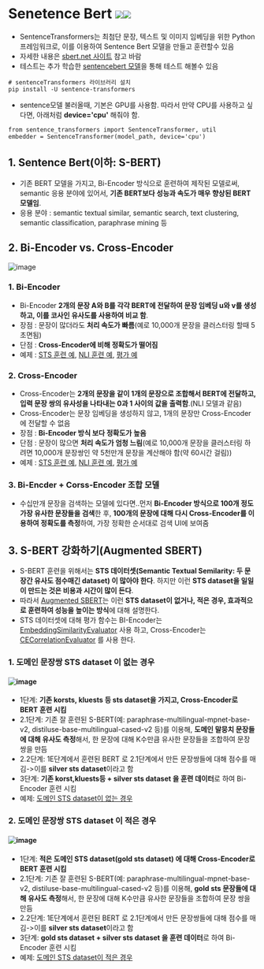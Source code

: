 # Senetence Bert <img src="https://img.shields.io/badge/Pytorch-EE4C2C?style=flat-square&logo=Pytorch&logoColor=white"/><img src="https://img.shields.io/badge/Python-3766AB?style=flat-square&logo=Python&logoColor=white"/></a>
- SentenceTransformers는 최첨단 문장, 텍스트 및 이미지 임베딩을 위한 Python 프레임워크로, 이를 이용하여 Sentence Bert 모델을 만들고 훈련할수 있음
- 자세한 내용은 [sbert.net 사이트](https://www.sbert.net/) 참고 바람
- 테스트는 추가 학습한 [sentencebert 모델](https://huggingface.co/bongsoo/sentencebert_v1.0)을 통해 테스트 해볼수 있음 
 ```
# sentenceTransformers 라이브러리 설치
pip install -U sentence-transformers
```
- sentence모델 불러올때, 기본은 GPU를 사용함. 따라서 만약 CPU를 사용하고 싶다면, 아래처럼 **device='cpu'** 해줘야 함.
```
from sentence_transformers import SentenceTransformer, util
embedder = SentenceTransformer(model_path, device='cpu')
```
## 1. Sentence Bert(이하: S-BERT)
- 기존  BERT 모델을 가지고, Bi-Encoder 방식으로 훈련하여 제작된 모델로써,  semantic 응용 분야에 있어서, **기존 BERT보다 성능과 속도가 매우 향상된 BERT 모델임**.
- 응용 분야 : semantic textual similar, semantic search,  text clustering, semantic classification, paraphrase mining 등


## 2. Bi-Encoder vs. Cross-Encoder
![image](https://user-images.githubusercontent.com/93692701/164613754-d475f55a-b2b6-4ce2-bc93-50d30e29b392.png)

### 1. Bi-Encoder
- Bi-Encoder **2개의 문장 A와 B를 각각 BERT에 전달하여 문장 임베딩 u와 v를 생성하고, 이를 코사인 유사도를 사용하여 비교 함**.
- 장점 : 문장이 많더라도 **처리 속도가 빠름**(예로 10,000개 문장을 클러스터링 할때 5초면됨)
- 단점 : **Cross-Encoder에 비해 정확도가 떨어짐**
- 예제 : [STS 훈련 예](https://github.com/kobongsoo/BERT/blob/master/sbert/sentece-bert-sts.ipynb), [NLI 훈련 예](https://github.com/kobongsoo/BERT/blob/master/sbert/sentence-bert-nli.ipynb), [평가 예](https://github.com/kobongsoo/BERT/blob/master/sbert/sbert-test.ipynb)

### 2. Cross-Encoder
- Cross-Encoder는 **2개의 문장을 같이 1개의 문장으로 조합해서 BERT에 전달하고, 입력 문장 쌍의 유사성을 나타내는 0과 1 사이의 값을 출력함**.(NLI 모델과 같음)
- Cross-Encoder는 문장 임베딩을 생성하지 않고, 1개의 문장만 Cross-Encoder에 전달할 수 없음
- 장점 : **Bi-Encoder 방식 보다 정확도가 높음**
- 단점 : 문장이 많으면 **처리 속도가 엄청 느림**(예로 10,000개 문장을 클러스터링 하려면 10,000개 문장쌍인 약 5천만개 문장을 계산해야 함(약 60시간 걸림))
- 예제 : [STS 훈련 예](https://github.com/kobongsoo/BERT/blob/master/sbert/cross-encoder/sbert-corossencoder-train-sts.ipynb), [NLI 훈련 예](https://github.com/kobongsoo/BERT/blob/master/sbert/cross-encoder/sbert-corossencoder-train-sts.ipynb), [평가 예](https://github.com/kobongsoo/BERT/blob/master/sbert/cross-encoder/sbert-crossencoder-test.ipynb)

### 3. Bi-Encder + Corss-Encoder 조합 모델
- 수십만개 문장을 검색하는 모델에 있다면..먼저 **Bi-Encoder 방식으로 100개 정도 가장 유사한 문장들을 검색**한 후, **100개의 문장에 대해 다시 Cross-Encoder를 이용하여 정확도를 측정**하여, 가장 정확한 순서대로 검색 UI에 보여줌



## 3. S-BERT 강화하기(Augmented SBERT)
- S-BERT 훈련을 위해서는 **STS 데이터셋(Semantic Textual Semilarity: 두 문장간 유사도 점수매긴 dataset) 이 많아야 한다**. 하지만 이런 **STS dataset을 일일이 만드는 것은 비용과 시간이 많이 든다**.
- 따라서 [Augmented SBERT](https://towardsdatascience.com/advance-nlp-model-via-transferring-knowledge-from-cross-encoders-to-bi-encoders-3e0fc564f554)는 이런 **STS dataset이 없거나, 적은 경우, 효과적으로 훈련하여 성능을 높이는 방식**에 대해 설명한다.
- STS 데이터셋에 대해 평가 함수는 BI-Encoder는 [EmbeddingSimilarityEvaluator](https://www.sbert.net/docs/package_reference/evaluation.html?highlight=embeddingsimilarityevaluator#) 사용 하고, Cross-Encoder는 [CECorrelationEvaluator](https://www.sbert.net/docs/package_reference/cross_encoder.html#evaluation) 를 사용 한다.

### 1. 도메인 문장쌍 STS dataset 이 없는 경우
#### ![image](https://user-images.githubusercontent.com/93692701/165041185-afc15c97-d85e-4ad4-ba67-4bc14a47f762.png)

- 1단계: **기존 korsts, kluests 등 sts dataset을 가지고,  Cross-Encoder로 BERT 훈련 시킴**
- 2.1단계: 기존 잘 훈련된 S-BERT(예: paraphrase-multilingual-mpnet-base-v2, distiluse-base-multilingual-cased-v2 등)를 이용해, **도메인 말뭉치 문장들에 대해 유사도 측정**해서, 한 문장에 대해 K수만큼 유사한 문장들을 조합하여 문장 쌍을 만듬
- 2.2단계: 1E단계에서 훈련된 BERT 로 2.1단계에서 만든 문장쌍들에 대해 점수를 매김->이를 **silver sts dataset**이라고 함
- 3단계: **기존 korst,kluests등 + silver sts dataset 을 훈련 데이터**로 하여 Bi-Encoder 훈련 시킴
- 예제: [도메인 STS dataset이 없는 경우](https://github.com/kobongsoo/BERT/blob/master/sbert/Augmented/sbert-no-dataset.ipynb)

### 2. 도메인 문장쌍 STS dataset 이 적은 경우
#### ![image](https://user-images.githubusercontent.com/93692701/165041141-1184b135-a532-4e7a-aac1-ddb3e591be08.png)
- 1단계: **적은 도메인 STS dataset(gold sts dataset) 에 대해 Cross-Encoder로 BERT 훈련 시킴**
- 2.1단계: 기존 잘 훈련된 S-BERT(예: paraphrase-multilingual-mpnet-base-v2, distiluse-base-multilingual-cased-v2 등)를 이용해, **gold sts 문장들에 대해 유사도 측정**해서, 한 문장에 대해 K수만큼 유사한 문장들을 조합하여 문장 쌍을 만듬
- 2.2단계: 1E단계에서 훈련된 BERT 로 2.1단계에서 만든 문장쌍들에 대해 점수를 매김->이를 **silver sts dataset**이라고 함
- 3단계: **gold sts dataset + silver sts dataset 을 훈련 데이터**로 하여 Bi-Encoder 훈련 시킴
- 예제: [도메인 STS dataset이 적은 경우](https://github.com/kobongsoo/BERT/blob/master/sbert/Augmented/sbert-limited-dataset.ipynb)


